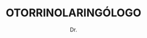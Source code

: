 ---
layout: ../../layouts/MarkdownPostLayout.astro
title: OTORRINOLARINGÓLOGO
author: Dr.
description: "Médico especializado en tratar enfermedades de oído, nariz y garganta, como sinusitis y otitis. Realiza tanto diagnósticos como procedimientos quirúrgicos en estas áreas."
image:
    url: "/dr.png"
    alt: "imagenendrgen"
tags: ["astro", "learning in public", "setbacks", "community"]
---